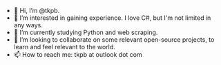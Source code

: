 - 👋 Hi, I’m @tkpb.
- 👀 I’m interested in gaining experience. I love C#, but I'm not limited in any ways.
- 🌱 I’m currently studying Python and web scraping.
- 💞️ I’m looking to collaborate on some relevant open-source projects, to learn and feel relevant to the world.
- 📫 How to reach me: tkpb at outlook dot com

<!---
tkpb/tkpb is a ✨ special ✨ repository because its `README.md` (this file) appears on your GitHub profile.
You can click the Preview link to take a look at your changes.
--->
